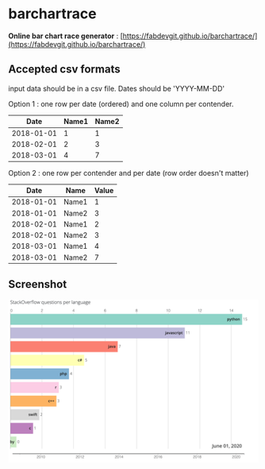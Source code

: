 # barchartrace
**Online bar chart race generator** :
[https://fabdevgit.github.io/barchartrace/](https://fabdevgit.github.io/barchartrace/)

## Accepted csv formats
input data should be in a csv file.
Dates should be 'YYYY-MM-DD'

Option 1 : one row per date (ordered) and one column per contender.



Date | Name1 | Name2
--- | --- | ---
2018-01-01 | 1 | 1
2018-02-01 | 2 | 3
2018-03-01 | 4| 7

Option 2 : one row per contender and per date (row order doesn't matter)

Date | Name | Value
--- | --- | ---
2018-01-01 | Name1 | 1
2018-01-01 | Name2 | 3
2018-02-01 | Name1| 2
2018-02-01 | Name2 | 3
2018-03-01 | Name1 | 4
2018-03-01 | Name2 | 7

## Screenshot

![screnshot](css/demo.png)
